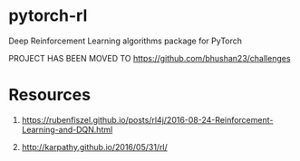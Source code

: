 # pytorch-rl
Deep Reinforcement Learning algorithms package for PyTorch

PROJECT HAS BEEN MOVED TO https://github.com/bhushan23/challenges
# Resources
1. https://rubenfiszel.github.io/posts/rl4j/2016-08-24-Reinforcement-Learning-and-DQN.html

2. http://karpathy.github.io/2016/05/31/rl/
